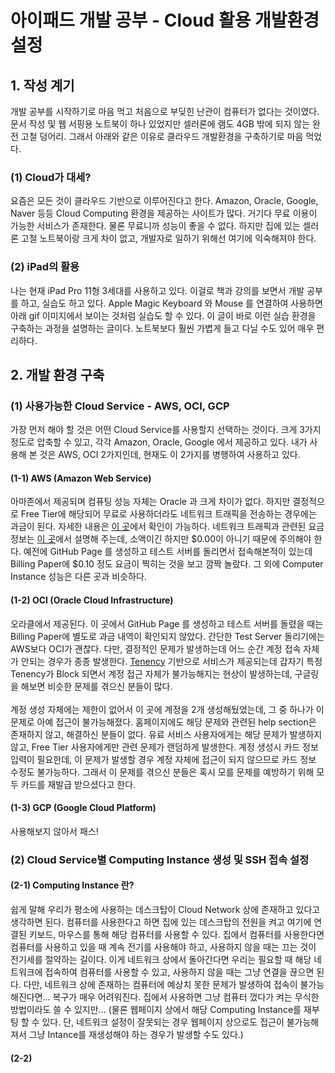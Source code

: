 # 아이패드 개발 공부 - Cloud 활용 개발환경 설정

## 1. 작성 계기

 개발 공부를 시작하기로 마음 먹고 처음으로 부딪힌 난관이 컴퓨터가 없다는 것이였다. 문서 작성 및 웹 서핑용 노트북이 하나 있었지만 셀러론에 램도 4GB 밖에 되지 않는 완전 고철 덩어리. 그래서 아래와 같은 이유로 클라우드 개발환경을 구축하기로 마음 먹었다.

### (1) Cloud가 대세?

 요즘은 모든 것이 클라우드 기반으로 이루어진다고 한다. Amazon, Oracle, Google, Naver 등등 Cloud Computing 환경을 제공하는 사이트가 많다. 거기다 무료 이용이 가능한 서비스가 존재한다. 물론 무료니까 성능이 좋을 수 없다. 하지만 집에 있는 셀러론 고철 노트북이랑 크게 차이 없고, 개발자로 일하기 위해선 여기에 익숙해져야 한다.

### (2) iPad의 활용

 나는 현재 iPad Pro 11형 3세대를 사용하고 있다. 이걸로 책과 강의를 보면서 개발 공부를 하고, 실습도 하고 있다. Apple Magic Keyboard 와 Mouse 를 연결하여 사용하면 아래 gif 이미지에서 보이는 것처럼 실습도 할 수 있다. 이 글이 바로 이런 실습 환경을 구축하는 과정을 설명하는 글이다. 노트북보다 훨씬 가볍게 들고 다닐 수도 있어 매우 편리하다.

 
## 2. 개발 환경 구축

### (1) 사용가능한 Cloud Service - AWS, OCI, GCP

 가장 먼저 해야 할 것은 어떤 Cloud Service를 사용할지 선택하는 것이다. 크게 3가지 정도로 압축할 수 있고, 각각 Amazon, Oracle, Google 에서 제공하고 있다. 내가 사용해 본 것은 AWS, OCI 2가지인데, 현재도 이 2가지를 병행하여 사용하고 있다.

#### (1-1) AWS (Amazon Web Service)

 아마존에서 제공되며 컴퓨팅 성능 자체는 Oracle 과 크게 차이가 없다. 하지만 결정적으로 Free Tier에 해당되어 무료로 사용하더라도 네트워크 트래픽을 전송하는 경우에는 과금이 된다. 자세한 내용은 [이 곳](https://aws.amazon.com/ko/free/?nc2=h_ql_pr_ft&all-free-tier.sort-by=item.additionalFields.SortRank&all-free-tier.sort-order=asc&awsf.Free%20Tier%20Types=*all&awsf.Free%20Tier%20Categories=*all)에서 확인이 가능하다. 네트워크 트래픽과 관련된 요금 정보는 [이 곳](https://aws.amazon.com/ko/cloudfront/pricing/?loc=ft#AWS_Free_Usage_Tier)에서 설명해 주는데, 소액이긴 하지만 $0.00이 아니기 때문에 주의해야 한다. 예전에 GitHub Page 를 생성하고 테스트 서버를 돌리면서 접속해본적이 있는데 Billing Paper에 $0.10 정도 요금이 찍히는 것을 보고 깜짝 놀랐다. 그 외에 Computer Instance 성능은 다른 곳과 비슷하다.

#### (1-2) OCI (Oracle Cloud Infrastructure)

 오라클에서 제공된다. 이 곳에서 GitHub Page 를 생성하고 테스트 서버를 돌렸을 때는 Billing Paper에 별도로 과금 내역이 확인되지 않았다. 간단한 Test Server 돌리기에는 AWS보다 OCI가 괜찮다. 다만, 결정적인 문제가 발생하는데 어느 순간 계정 접속 자체가 안되는 경우가 종종 발생한다. [Tenency](https://docs.oracle.com/en/cloud/foundation/cloud_architecture/governance/tenancy.html) 기반으로 서비스가 제공되는데 갑자기 특정 Tenency가 Block 되면서 계정 접근 자체가 불가능해지는 현상이 발생하는데, 구글링을 해보면 비슷한 문제를 겪으신 분들이 많다.<br><br>
 계정 생성 자체에는 제한이 없어서 이 곳에 계정을 2개 생성해뒀었는데, 그 중 하나가 이 문제로 아예 접근이 불가능해졌다. 홈페이지에도 해당 문제와 관련된 help section은 존재하지 않고, 해결하신 분들이 없다. 유료 서비스 사용자에게는 해당 문제가 발생하지 않고, Free Tier 사용자에게만 관련 문제가 랜덤하게 발생한다. 계정 생성시 카드 정보 입력이 필요한데, 이 문제가 발생할 경우 계정 자체에 접근이 되지 않으므로 카드 정보 수정도 불가능하다. 그래서 이 문제를 겪으신 분들은 혹시 모를 문제를 예방하기 위해 모두 카드를 재발급 받으셨다고 한다. 

#### (1-3) GCP (Google Cloud Platform)

 사용해보지 않아서 패스!

### (2) Cloud Service별 Computing Instance 생성 및 SSH 접속 설정

#### (2-1) Computing Instance 란?

 쉽게 말해 우리가 평소에 사용하는 데스크탑이 Cloud Network 상에 존재하고 있다고 생각하면 된다. 컴퓨터를 사용한다고 하면 집에 있는 데스크탑의 전원을 켜고 여기에 연결된 키보드, 마우스를 통해 해당 컴퓨터를 사용할 수 있다. 집에서 컴퓨터를 사용한다면 컴퓨터를 사용하고 있을 때 계속 전기를 사용해야 하고, 사용하지 않을 때는 끄는 것이 전기세를 절약하는 길이다. 이게 네트워크 상에서 돌아간다면 우리는 필요할 때 해당 네트워크에 접속하여 컴퓨터를 사용할 수 있고, 사용하지 않을 때는 그냥 연결을 끊으면 된다. 다만, 네트워크 상에 존재하는 컴퓨터에 예상치 못한 문제가 발생하여 접속이 불가능해진다면... 복구가 매우 어려워진다. 집에서 사용하면 그냥 컴퓨터 껐다가 켜는 무식한 방법이라도 쓸 수 있지만... (물론 웹페이지 상에서 해당 Computing Instance를 재부팅 할 수 있다. 단, 네트워크 설정이 잘못되는 경우 웹페이지 상으로도 접근이 불가능해져서 그냥 Intance를 재생성해야 하는 경우가 발생할 수도 있다.)

#### (2-2) 
